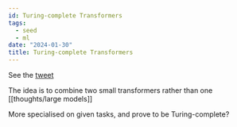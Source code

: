 ```yaml
---
id: Turing-complete Transformers
tags:
  - seed
  - ml
date: "2024-01-30"
title: Turing-complete Transformers
---
```


See the [tweet](https://twitter.com/burny_tech/status/1744100637187461455)

The idea is to combine two small transformers rather than one [[thoughts/large models]]

More specialised on given tasks, and prove to be Turing-complete?
